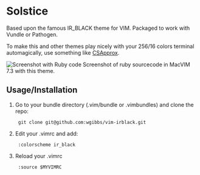 # Solstice

Based upon the famous IR_BLACK theme for VIM. Packaged to work with Vundle or Pathogen.

To make this and other themes play nicely with your 256/16 colors terminal automagically, use something like [CSApprox](http://www.vim.org/scripts/script.php?script_id=2390).

![Screenshot with Ruby code](https://raw.github.com/imeos/vim-colors-solstice/master/vim-colors-solstice_preview.png)
Screenshot of ruby sourcecode in MacVIM 7.3 with this theme.

## Usage/Installation

1. Go to your bundle directory (.vim/bundle or .vimbundles) and clone the repo:

        git clone git@github.com:wgibbs/vim-irblack.git

2. Edit your .vimrc and add:

        :colorscheme ir_black

3. Reload your .vimrc

        :source $MYVIMRC
